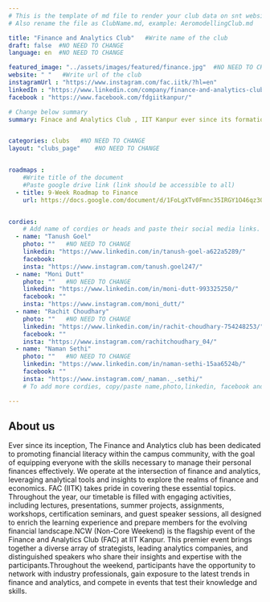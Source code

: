 ```yaml
---
# This is the template of md file to render your club data on snt website. The below example is of Aeromodelling Club, please modify the data according to your club.
# Also rename the file as ClubName.md, example: AeromodellingClub.md

title: "Finance and Analytics Club"   #Write name of the club
draft: false  #NO NEED TO CHANGE
language: en  #NO NEED TO CHANGE

featured_image: "../assets/images/featured/finance.jpg"  #NO NEED TO CHANGE
website: " "   #Write url of the club
instagramUrl : "https://www.instagram.com/fac.iitk/?hl=en"
linkedIn : "https://www.linkedin.com/company/finance-and-analytics-club/"
facebook : "https://www.facebook.com/fdgiitkanpur/"

# Change below summary
summary: Finace and Analytics Club , IIT Kanpur ever since its formation in 2020 ,has been aiming to prepare IITK for corporate & research-based financial problems grounded in quantitative & visualization methods..


categories: clubs   #NO NEED TO CHANGE
layout: "clubs_page"    #NO NEED TO CHANGE


roadmaps :
    #Write title of the document
    #Paste google drive link (link should be accessible to all)
  - title: 9-Week Roadmap to Finance
    url: https://docs.google.com/document/d/1FoLgXTv0Fmnc35IRGY1O46qz3QLcxTkcWyenSwA11Ao/edit#heading=h.b02jptc2qsvc


cordies:
    # Add name of cordies or heads and paste their social media links.
  - name: "Tanush Goel"
    photo: ""   #NO NEED TO CHANGE
    linkedin: "https://www.linkedin.com/in/tanush-goel-a622a5289/"
    facebook:
    insta: "https://www.instagram.com/tanush.goel247/"
  - name: "Moni Dutt"
    photo: ""   #NO NEED TO CHANGE
    linkedin: "https://www.linkedin.com/in/moni-dutt-993325250/"
    facebook: ""
    insta: "https://www.instagram.com/moni_dutt/"
  - name: "Rachit Choudhary"
    photo: ""   #NO NEED TO CHANGE
    linkedin: "https://www.linkedin.com/in/rachit-choudhary-754248253/"
    facebook: ""
    insta: "https://www.instagram.com/rachitchoudhary_04/"
  - name: "Naman Sethi"
    photo: ""   #NO NEED TO CHANGE
    linkedin: "https://www.linkedin.com/in/naman-sethi-15aa6524b/"
    facebook: ""
    insta: "https://www.instagram.com/_naman._.sethi/"
    # To add more cordies, copy/paste name,photo,linkedin, facebook and insta in same format as above.

---
```


<!-- Write about us section -->
## About us
Ever since its inception, The Finance and Analytics club has been dedicated to promoting financial literacy within the campus community, with the goal of equipping everyone with the skills necessary to manage their personal finances effectively. We operate at the intersection of finance and analytics, leveraging analytical tools and insights to explore the realms of finance and economics. FAC (IITK) takes pride in covering these essential topics. Throughout the year, our timetable is filled with engaging activities, including lectures, presentations, summer projects, assignments, workshops, certification seminars, and guest speaker sessions, all designed to enrich the learning experience and prepare members for the evolving financial landscape.NCW (Non-Core Weekend) is the flagship event of the Finance and Analytics Club (FAC) at IIT Kanpur. This premier event brings together a diverse array of strategists, leading analytics companies, and distinguished speakers who share their insights and expertise with the participants.Throughout the weekend, participants have the opportunity to network with industry professionals, gain exposure to the latest trends in finance and analytics, and compete in events that test their knowledge and skills.